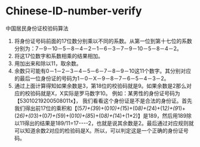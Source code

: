 # Chinese-ID-number-verify
中国居民身份证校验码算法

1. 将身份证号码前面的17位数分别乘以不同的系数。从第一位到第十七位的系数分别为：7－9－10－5－8－4－2－1－6－3－7－9－10－5－8－4－2。
2. 将这17位数字和系数相乘的结果相加。
3. 用加出来和除以11，取余数。
4. 余数只可能有0－1－2－3－4－5－6－7－8－9－10这11个数字。其分别对应的最后一位身份证的号码为1－0－X－9－8－7－6－5－4－3－2。
5. 通过上面计算得知如果余数是3，第18位的校验码就是9。如果余数是2那么对应的校验码就是X，X实际是罗马数字10。
例如：某男性的身份证号码为【53010219200508011x】， 我们看看这个身份证是不是合法的身份证。首先我们得出前17位的乘积和【(5*7)+(3*9)+(0*10)+(1*5)+(0*8)+(2*4)+(1*2)+(9*1)+(2*6)+(0*3)+(0*7)+(5*9)+(0*10)+(8*5)+(0*8)+(1*4)+(1*2)】是189，然后用189除以11得出的结果是189/11=17----2，也就是说其余数是2。最后通过对应规则就可以知道余数2对应的检验码是X。所以，可以判定这是一个正确的身份证号码。
